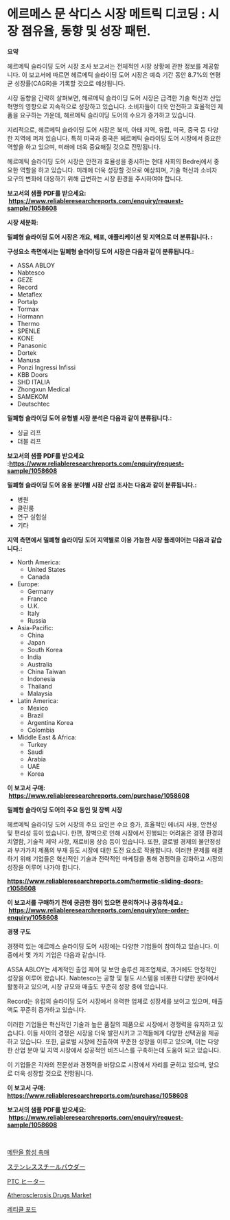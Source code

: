 <p><h1>에르메스 문 삭디스 시장 메트릭 디코딩 : 시장 점유율, 동향 및 성장 패턴.</h1></p><p><strong>요약</strong></p>
<p><p>헤르메틱 슬라이딩 도어 시장 조사 보고서는 전체적인 시장 상황에 관한 정보를 제공합니다. 이 보고서에 따르면 헤르메틱 슬라이딩 도어 시장은 예측 기간 동안 8.7%의 연평균 성장률(CAGR)을 기록할 것으로 예상됩니다. </p><p>시장 동향을 간략히 살펴보면, 헤르메틱 슬라이딩 도어 시장은 급격한 기술 혁신과 산업 혁명의 영향으로 지속적으로 성장하고 있습니다. 소비자들이 더욱 안전하고 효율적인 제품을 요구하는 가운데, 헤르메틱 슬라이딩 도어의 수요가 증가하고 있습니다. </p><p>지리적으로, 헤르메틱 슬라이딩 도어 시장은 북미, 아태 지역, 유럽, 미국, 중국 등 다양한 지역에 퍼져 있습니다. 특히 미국과 중국은 헤르메틱 슬라이딩 도어 시장에서 중요한 역할을 하고 있으며, 미래에 더욱 중요해질 것으로 전망됩니다. </p><p>헤르메틱 슬라이딩 도어 시장은 안전과 효율성을 중시하는 현대 사회의 Bedrej에서 중요한 역할을 하고 있습니다. 미래에 더욱 성장할 것으로 예상되며, 기술 혁신과 소비자 요구의 변화에 대응하기 위해 급변하는 시장 환경을 주시하여야 합니다.</p></p>
<p><strong>보고서의 샘플 PDF를 받으세요: &nbsp;<a href="https://www.reliableresearchreports.com/enquiry/request-sample/1058608">https://www.reliableresearchreports.com/enquiry/request-sample/1058608</a></strong></p>
<p><strong>시장 세분화:</strong></p>
<p><strong> 밀폐형 슬라이딩 도어 시장은 개요, 배포, 애플리케이션 및 지역으로 더 분류됩니다. :</strong></p>
<p><strong>구성요소 측면에서는 밀폐형 슬라이딩 도어 시장은 다음과 같이 분류됩니다.:</strong></p>
<p><ul><li>ASSA ABLOY</li><li>Nabtesco</li><li>GEZE</li><li>Record</li><li>Metaflex</li><li>Portalp</li><li>Tormax</li><li>Hormann</li><li>Thermo</li><li>SPENLE</li><li>KONE</li><li>Panasonic</li><li>Dortek</li><li>Manusa</li><li>Ponzi Ingressi Infissi</li><li>KBB Doors</li><li>SHD ITALIA</li><li>Zhongxun Medical</li><li>SAMEKOM</li><li>Deutschtec</li></ul></p>
<p><strong> 밀폐형 슬라이딩 도어 유형별 시장 분석은 다음과 같이 분류됩니다.:</strong></p>
<p><ul><li>싱글 리프</li><li>더블 리프</li></ul></p>
<p><strong>보고서의 샘플 PDF를 받으세요 :<a href="https://www.reliableresearchreports.com/enquiry/request-sample/1058608">https://www.reliableresearchreports.com/enquiry/request-sample/1058608</a></strong></p>
<p><strong> 밀폐형 슬라이딩 도어 응용 분야별 시장 산업 조사는 다음과 같이 분류됩니다.:</strong></p>
<p><ul><li>병원</li><li>클린룸</li><li>연구 실험실</li><li>기타</li></ul></p>
<p><strong>지역 측면에서 밀폐형 슬라이딩 도어 지역별로 이용 가능한 시장 플레이어는 다음과 같습니다.:</strong></p>
<p><ul>
    <li>
        North America:
        <ul>
            <li>United States</li>
            <li>Canada</li>
        </ul>
    </li>
    <li>
        Europe:
        <ul>
            <li>Germany</li>
            <li>France</li>
            <li>U.K.</li>
            <li>Italy</li>
            <li>Russia</li>
        </ul>
    </li>
    <li>
        Asia-Pacific:
        <ul>
            <li>China</li>
            <li>Japan</li>
            <li>South Korea</li>
            <li>India</li>
            <li>Australia</li>
            <li>China Taiwan</li>
            <li>Indonesia</li>
            <li>Thailand</li>
            <li>Malaysia</li>
        </ul>
    </li>
    <li>
        Latin America:
        <ul>
            <li>Mexico</li>
            <li>Brazil</li>
            <li>Argentina Korea</li>
            <li>Colombia</li>
        </ul>
    </li>
    <li>
        Middle East & Africa:
        <ul>
            <li>Turkey</li>
            <li>Saudi</li>
            <li>Arabia</li>
            <li>UAE</li>
            <li>Korea</li>
        </ul>
    </li>
    </ul></p>
<p><strong>이 보고서 구매: &nbsp;<a href="https://www.reliableresearchreports.com/purchase/1058608">https://www.reliableresearchreports.com/purchase/1058608</a></strong></p>
<p><strong>밀폐형 슬라이딩 도어의 주요 동인 및 장벽 시장</strong></p>
<p><p>헤르메틱 슬라이딩 도어 시장의 주요 요인은 수요 증가, 효율적인 에너지 사용, 안전성 및 편리성 등이 있습니다. 한편, 장벽으로 인해 시장에서 진행되는 어려움은 경쟁 환경의 치열함, 기술적 제약 사항, 재료비용 상승 등이 있습니다. 또한, 글로벌 경제의 불안정성과 부가가치 제품의 부재 등도 시장에 대한 도전 요소로 작용합니다. 이러한 문제를 해결하기 위해 기업들은 혁신적인 기술과 전략적인 마케팅을 통해 경쟁력을 강화하고 시장의 성장을 이루어 나가야 합니다.</p></p>
<p><strong><a href="https://www.reliableresearchreports.com/hermetic-sliding-doors-r1058608">https://www.reliableresearchreports.com/hermetic-sliding-doors-r1058608</a></strong></p>
<p><strong>이 보고서를 구매하기 전에 궁금한 점이 있으면 문의하거나 공유하세요.: &nbsp;<a href="https://www.reliableresearchreports.com/enquiry/pre-order-enquiry/1058608">https://www.reliableresearchreports.com/enquiry/pre-order-enquiry/1058608</a></strong></p>
<p><strong>경쟁 구도</strong></p>
<p><p>경쟁력 있는 에르메스 슬라이딩 도어 시장에는 다양한 기업들이 참여하고 있습니다. 이 중에서 몇 가지 기업은 다음과 같습니다. </p><p>ASSA ABLOY는 세계적인 출입 제어 및 보안 솔루션 제조업체로, 과거에도 안정적인 성장을 이루어 왔습니다. Nabtesco는 공항 및 철도 시스템을 비롯한 다양한 분야에서 활동하고 있으며, 시장 규모와 매출도 꾸준히 성장 중에 있습니다. </p><p>Record는 유럽의 슬라이딩 도어 시장에서 유력한 업체로 성장세를 보이고 있으며, 매출액도 꾸준히 증가하고 있습니다. </p><p>이러한 기업들은 혁신적인 기술과 높은 품질의 제품으로 시장에서 경쟁력을 유지하고 있습니다. 이들 사이의 경쟁은 시장을 더욱 발전시키고 고객들에게 다양한 선택권을 제공하고 있습니다. 또한, 글로벌 시장에 진출하여 꾸준한 성장을 이루고 있으며, 이는 다양한 산업 분야 및 지역 시장에서 성공적인 비즈니스를 구축하는데 도움이 되고 있습니다. </p><p>이 기업들은 각자의 전문성과 경쟁력을 바탕으로 시장에서 자리를 굳히고 있으며, 앞으로 더욱 성장할 것으로 전망됩니다.</p></p>
<p><strong>이 보고서 구매: &nbsp; <a href="https://www.reliableresearchreports.com/purchase/1058608">https://www.reliableresearchreports.com/purchase/1058608</a></strong></p>
<p><strong>보고서의 샘플 PDF를 받으세요: &nbsp;<a href="https://www.reliableresearchreports.com/enquiry/request-sample/1058608">https://www.reliableresearchreports.com/enquiry/request-sample/1058608</a></strong><strong></strong></p>
<p>&nbsp;</p>
<p><p><a href="https://github.com/vseigx30c9a1j/Market-Research-Report-List-1/blob/main/217315727364.md">메탄올 합성 촉매</a></p><p><a href="https://github.com/EthanMorar2011/Market-Research-Report-List-1/blob/main/419200227355.md">ステンレススチールパウダー</a></p><p><a href="https://github.com/dzy793153605/Market-Research-Report-List-1/blob/main/561859327354.md">PTC ヒーター</a></p><p><a href="https://github.com/jj19131/Market-Research-Report-List-2/blob/main/atherosclerosis-drugs-market.md">Atherosclerosis Drugs Market</a></p><p><a href="https://github.com/WilburKihn5676/Market-Research-Report-List-1/blob/main/957131927366.md">레티클 포드</a></p></p>